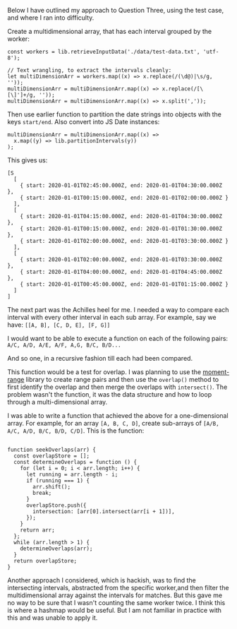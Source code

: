 Below I have outlined my approach to Question Three, using the test case, and where I ran into difficulty.

Create a multidimensional array, that has each interval grouped by the worker:

```
const workers = lib.retrieveInputData('./data/test-data.txt', 'utf-8');

// Text wrangling, to extract the intervals cleanly:
let multiDimensionArr = workers.map((x) => x.replace(/(\d@)|\s/g, ''));
multiDimensionArr = multiDimensionArr.map((x) => x.replace(/[\[\]']+/g, ''));
multiDimensionArr = multiDimensionArr.map((x) => x.split(','));
``` 

Then use earlier function to partition the date strings into objects with the keys `start/end`. Also convert into JS Date instances:

```
multiDimensionArr = multiDimensionArr.map((x) =>
  x.map((y) => lib.partitionIntervals(y))
);
```

This gives us:
```
[S
  [
    { start: 2020-01-01T02:45:00.000Z, end: 2020-01-01T04:30:00.000Z },
    { start: 2020-01-01T00:15:00.000Z, end: 2020-01-01T02:00:00.000Z }
  ],
  [
    { start: 2020-01-01T04:15:00.000Z, end: 2020-01-01T04:30:00.000Z },
    { start: 2020-01-01T00:15:00.000Z, end: 2020-01-01T01:30:00.000Z },
    { start: 2020-01-01T02:00:00.000Z, end: 2020-01-01T03:30:00.000Z }
  ],
  [
    { start: 2020-01-01T02:00:00.000Z, end: 2020-01-01T03:30:00.000Z },
    { start: 2020-01-01T04:00:00.000Z, end: 2020-01-01T04:45:00.000Z },
    { start: 2020-01-01T00:45:00.000Z, end: 2020-01-01T01:15:00.000Z }
  ]
]
```

The next part was the Achilles heel for me. I needed a way to compare each interval with every other interval in each sub array.
For example, say we have: `[[A, B], [C, D, E], [F, G]]`

I would want to be able to execute a function on each of the following pairs:
`A/C, A/D, A/E, A/F, A,G, B/C, B/D...`

And so one, in a recursive  fashion till each had been compared.

This function would be a test for overlap. I was planning to use the [moment-range](https://github.com/rotaready/moment-range) library to create range pairs and then use the `overlap()` method to first identify the overlap and then merge the overlaps with `intersect()`.
The problem wasn't the function, it was the data structure and how to loop through a multi-dimensional array. 

I was able to write a function that achieved the above for a one-dimensional array. For example, for an array `[A, B, C, D]`, create sub-arrays of `[A/B, A/C, A/D, B/C, B/D, C/D]`. This is the function:
```

function seekOverlaps(arr) {
  const overlapStore = [];
  const determineOverlaps = function () {
    for (let i = 0; i < arr.length; i++) {
      let running = arr.length - i;
      if (running === 1) {
        arr.shift();
        break;
      }
      overlapStore.push({
        intersection: [arr[0].intersect(arr[i + 1])],
      });
    }
    return arr;
  };
  while (arr.length > 1) {
    determineOverlaps(arr);
  }
  return overlapStore;
}
```

Another approach I considered, which is hackish, was to find the intersecting intervals, abstracted from the specific worker,and then filter the multidimensional array against the intervals for matches. But this gave me no way to be sure that I wasn't counting the same worker twice. I think this is where a hashmap would be useful. But I am not familiar in practice with this and was unable to apply it.
